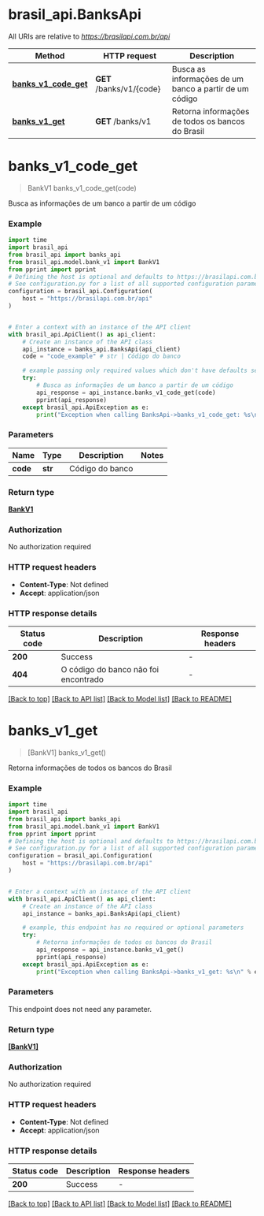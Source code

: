 # brasil_api.BanksApi

All URIs are relative to *https://brasilapi.com.br/api*

Method | HTTP request | Description
------------- | ------------- | -------------
[**banks_v1_code_get**](BanksApi.md#banks_v1_code_get) | **GET** /banks/v1/{code} | Busca as informações de um banco a partir de um código
[**banks_v1_get**](BanksApi.md#banks_v1_get) | **GET** /banks/v1 | Retorna informações de todos os bancos do Brasil


# **banks_v1_code_get**
> BankV1 banks_v1_code_get(code)

Busca as informações de um banco a partir de um código

### Example

```python
import time
import brasil_api
from brasil_api import banks_api
from brasil_api.model.bank_v1 import BankV1
from pprint import pprint
# Defining the host is optional and defaults to https://brasilapi.com.br/api
# See configuration.py for a list of all supported configuration parameters.
configuration = brasil_api.Configuration(
    host = "https://brasilapi.com.br/api"
)


# Enter a context with an instance of the API client
with brasil_api.ApiClient() as api_client:
    # Create an instance of the API class
    api_instance = banks_api.BanksApi(api_client)
    code = "code_example" # str | Código do banco

    # example passing only required values which don't have defaults set
    try:
        # Busca as informações de um banco a partir de um código
        api_response = api_instance.banks_v1_code_get(code)
        pprint(api_response)
    except brasil_api.ApiException as e:
        print("Exception when calling BanksApi->banks_v1_code_get: %s\n" % e)
```


### Parameters

Name | Type | Description  | Notes
------------- | ------------- | ------------- | -------------
 **code** | **str**| Código do banco |

### Return type

[**BankV1**](BankV1.md)

### Authorization

No authorization required

### HTTP request headers

 - **Content-Type**: Not defined
 - **Accept**: application/json


### HTTP response details
| Status code | Description | Response headers |
|-------------|-------------|------------------|
**200** | Success |  -  |
**404** | O código do banco não foi encontrado |  -  |

[[Back to top]](#) [[Back to API list]](../README.md#documentation-for-api-endpoints) [[Back to Model list]](../README.md#documentation-for-models) [[Back to README]](../README.md)

# **banks_v1_get**
> [BankV1] banks_v1_get()

Retorna informações de todos os bancos do Brasil

### Example

```python
import time
import brasil_api
from brasil_api import banks_api
from brasil_api.model.bank_v1 import BankV1
from pprint import pprint
# Defining the host is optional and defaults to https://brasilapi.com.br/api
# See configuration.py for a list of all supported configuration parameters.
configuration = brasil_api.Configuration(
    host = "https://brasilapi.com.br/api"
)


# Enter a context with an instance of the API client
with brasil_api.ApiClient() as api_client:
    # Create an instance of the API class
    api_instance = banks_api.BanksApi(api_client)

    # example, this endpoint has no required or optional parameters
    try:
        # Retorna informações de todos os bancos do Brasil
        api_response = api_instance.banks_v1_get()
        pprint(api_response)
    except brasil_api.ApiException as e:
        print("Exception when calling BanksApi->banks_v1_get: %s\n" % e)
```


### Parameters
This endpoint does not need any parameter.

### Return type

[**[BankV1]**](BankV1.md)

### Authorization

No authorization required

### HTTP request headers

 - **Content-Type**: Not defined
 - **Accept**: application/json


### HTTP response details
| Status code | Description | Response headers |
|-------------|-------------|------------------|
**200** | Success |  -  |

[[Back to top]](#) [[Back to API list]](../README.md#documentation-for-api-endpoints) [[Back to Model list]](../README.md#documentation-for-models) [[Back to README]](../README.md)

